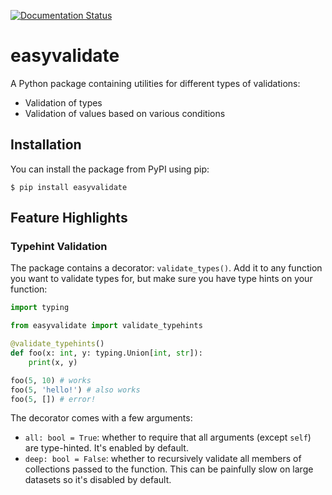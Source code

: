[![Documentation Status](https://readthedocs.org/projects/easyvalidate/badge/?version=latest)](https://easyvalidate.readthedocs.io/en/latest)

# easyvalidate

A Python package containing utilities for different types of validations:

- Validation of types
- Validation of values based on various conditions


## Installation

You can install the package from PyPI using pip:

```
$ pip install easyvalidate
```

## Feature Highlights

### Typehint Validation
The package contains a decorator: `validate_types()`. Add it to any
function you want to validate types for, but make sure you have type hints
on your function:

```py
import typing

from easyvalidate import validate_typehints

@validate_typehints()
def foo(x: int, y: typing.Union[int, str]):
    print(x, y)

foo(5, 10) # works
foo(5, 'hello!') # also works
foo(5, []) # error!
```

The decorator comes with a few arguments:
- `all: bool = True`: whether to require that all arguments (except `self`) are type-hinted. It's enabled by default.
- `deep: bool = False`: whether to recursively validate all members of collections passed to the function. This can be painfully slow on large datasets so it's disabled by default.
